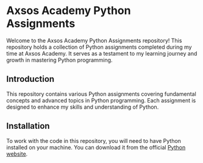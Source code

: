 # Axsos Academy Python Assignments

Welcome to the Axsos Academy Python Assignments repository! This repository holds a collection of Python assignments completed during my time at Axsos Academy. It serves as a testament to my learning journey and growth in mastering Python programming.

## Introduction

This repository contains various Python assignments covering fundamental concepts and advanced topics in Python programming. Each assignment is designed to enhance my skills and understanding of Python.

## Installation

To work with the code in this repository, you will need to have Python installed on your machine. You can download it from the official [Python website](https://www.python.org/downloads/).
